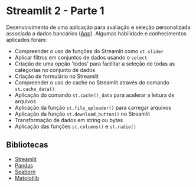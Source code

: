 # Streamlit 2 - Parte 1

Desenvolvimento de uma aplicação para avaliação e seleção personalizada associada a dados bancários ([App](https://fq3y3e9uy4olsrze5l44p6.streamlit.app/)). Algumas habilidade e conhecimentos aplicados foram:
- Compreender o uso de funções do Streamlit como `st.slider`
- Aplicar filtros em conjuntos de dados usando o  `select`
- Criação de uma opção 'todos' para facilitar a seleção de todas as categorias no conjunto de dados
- Criação de formulário no Streamlit
- Compreender o uso de cache no Streamlit através do comando `st.cache_data()`
- Aplicação do comando `st.cache()_data` para acelerar a leitura de arquivos
- Aplicação da função `st.file_uploader()` para carregar arquivos
- Aplicação da função `st.download_button()` no Streamlit
- Transformação de dados em string ou bytes
- Aplicação das funções `st.columns()` e `st.radio()`

## Bibliotecas
- [Streamlit](https://streamlit.io/)
- [Pandas](https://pandas.pydata.org/)
- [Seaborn](https://seaborn.pydata.org/)
- [Matplotlib](https://matplotlib.org/)
